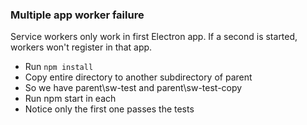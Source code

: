 ### Multiple app worker failure

Service workers only work in first Electron app. If a second is started, workers won't register in that app.

 - Run `npm install` 
 - Copy entire directory to another subdirectory of parent
 - So we have parent\sw-test and parent\sw-test-copy
 - Run npm start in each
 - Notice only the first one passes the tests
